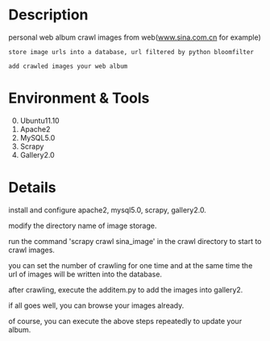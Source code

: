 Description
=========
personal web album
    crawl images from web(www.sina.com.cn for example)  
    
    store image urls into a database, url filtered by python bloomfilter  
    
    add crawled images your web album

Environment & Tools
=========
0. Ubuntu11.10
1. Apache2
2. MySQL5.0
3. Scrapy
4. Gallery2.0

Details
========
install and configure apache2, mysql5.0, scrapy, gallery2.0.  

modify the directory name of image storage.  

run the command 'scrapy crawl sina_image' in the crawl directory to start to crawl images.  

you can set the number of crawling for one time and at the same time the url of images will be written into the database.  

after crawling, execute the additem.py to add the images into gallery2.  

if all goes well, you can browse your images already.  

of course, you can execute the above steps repeatedly to update your album.



